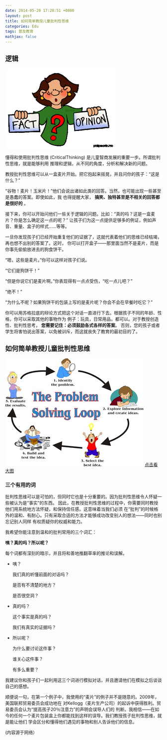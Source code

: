 ```yaml
---
date: 2014-05-20 17:28:51 +0800
layout: post
title: 如何简单教授儿童批判性思维
categories: Edu
tags: 普及教育
mathjax: false
---
```


## 逻辑

![](/album/2014-05-20-CriticalThinking-1.gif)

懂得和使用批判性思维 (CriticalThinking) 是儿童智商发展的重要一步。所谓批判性思维，就是能够利用
推理和逻辑，从不同的角度，分析和解决新的问题。

教授批判性思维可以从一盒麦片开始。把它抱起来摇晃，并且问你的孩子：“这是什么？”

“谷物！麦片！玉米片！”他们会说出诸如此类的回答。当然，也可能出现一些甚至是愚蠢的答案。即使如此，我
也得提醒大家， __搞笑、独特甚至是不相关的回答都是很好的__ 。

接下来，你可以开始问他们一些关于逻辑的问题。比如：“真的吗？这是一盒麦片？你是怎么确定这一点的呢？”
让孩子们为这一点提供足够多的例证，例如声音、重量、盒子的样式……等等。

一旦你发现孩子们已经开始重复他们的证据了，这就代表着他们的思维已经枯竭，再也想不出别的答案了。这时，
你可以打开盒子——那里面当然不是麦片，而是你事先偷偷放进去的狗食饼干。

“嗯，这些是麦片。”你可以这样对孩子们说。

“它们是狗饼干！”

“但是你说它们是麦片啊。”你表现得有一点点受伤，“吃一点儿吧？”

“绝不！“

“为什么不呢？如果狗饼干的包装上写的是麦片呢？你会不会在早餐时吃它？”

你可以用苏格拉底的辩论方式把这个对话一直进行下去。根据孩子不同的年龄、性格，你可以采取其他的事物作为
例子：玩具，日常用品，都可以。对于教授创造性、批判性思考， __您需要记住：必须鼓励各式各样的答案__。
否则，您的孩子或者学生将害怕说出答案，以免被训斥，而这就丧失了教育的最初目的了。

## 如何简单教授儿童批判性思维

![](/album/2014-05-20-CriticalThinking-2.jpg) [点击看大图](/album/2014-05-20-CriticalThinking-2B.jpg)

### 三个有用的词

批判性思维可以是可怕的，但同时它也是十分重要的。因为批判性思维令人怀疑一些被认为是“事实”的东西。
因此，在教授批判性思维的过程中，你需要同时教授他们用系统地方法怀疑，和保持信任感。这意味着当我们必须
在“批判”的时候格外的温和、有耐心。只有采取合适的方法才能够成功改变别人的想法——同时也别忘记别人同样
有权质疑你的权威和能力。

我希望你能注意到温和的批判常用的三个词汇：

 __咦？真的吗？所以呢？__

每个词都有深刻的暗示，并且将和善地推翻草率的推论和误解。

*  咦？

   我们真的听懂前面的对话吗？

   是否有不清楚的地方？

   是否很空洞？

*  真的吗？

   这个事实是真的吗？

   我们有真实的证据吗？

*  所以呢？

   为什么要讨论这件事？

   谁关心这件事？

   有多么重要？

我建议你和孩子们一起利用这三个词进行模拟对话，并且邀请他们在模拟之后谈谈自己的感想。
 
顺便说一句，在第一个例子中，我使用的“麦片”的例子并不是随意的。2009年，美国联邦贸易委员会成功地在
对Kellogg（麦片生产公司）的起诉中获得胜利。贸易委员会认为“提高孩子20％注意力”的声明会误导人们的
判断。我相信——在如今的任何一个麦片包装盒上你都能找到这样的误导。我们教授孩子批判性思维，就是能让他们
学会区分和懂得他们遇见的事物和别人告诉他们的信息。

(内容源于网络）
